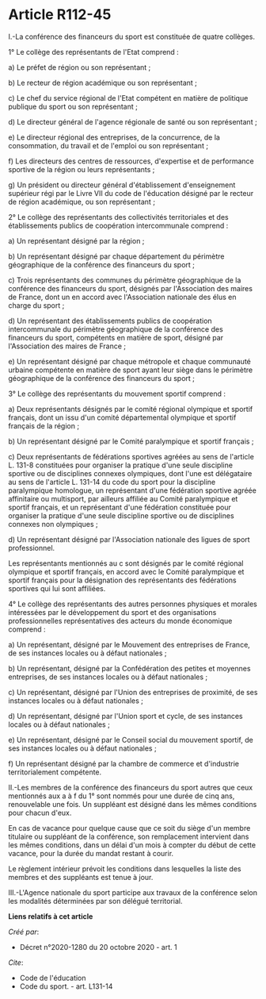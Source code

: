 # Article R112-45

I.-La conférence des financeurs du sport est constituée de quatre collèges.

1° Le collège des représentants de l'Etat comprend :

a) Le préfet de région ou son représentant ;

b) Le recteur de région académique ou son représentant ;

c) Le chef du service régional de l'Etat compétent en matière de politique publique du sport ou son représentant ;

d) Le directeur général de l'agence régionale de santé ou son représentant ;

e) Le directeur régional des entreprises, de la concurrence, de la consommation, du travail et de l'emploi ou son
représentant ;

f) Les directeurs des centres de ressources, d'expertise et de performance sportive de la région ou leurs représentants ;

g) Un président ou directeur général d'établissement d'enseignement supérieur régi par le Livre VII du code de l'éducation
désigné par le recteur de région académique, ou son représentant ;

2° Le collège des représentants des collectivités territoriales et des établissements publics de coopération intercommunale
comprend :

a) Un représentant désigné par la région ;

b) Un représentant désigné par chaque département du périmètre géographique de la conférence des financeurs du sport ;

c) Trois représentants des communes du périmètre géographique de la conférence des financeurs du sport, désignés par
l'Association des maires de France, dont un en accord avec l'Association nationale des élus en charge du sport ;

d) Un représentant des établissements publics de coopération intercommunale du périmètre géographique de la conférence des
financeurs du sport, compétents en matière de sport, désigné par l'Association des maires de France ;

e) Un représentant désigné par chaque métropole et chaque communauté urbaine compétente en matière de sport ayant leur siège
dans le périmètre géographique de la conférence des financeurs du sport ;

3° Le collège des représentants du mouvement sportif comprend :

a) Deux représentants désignés par le comité régional olympique et sportif français, dont un issu d'un comité départemental
olympique et sportif français de la région ;

b) Un représentant désigné par le Comité paralympique et sportif français ;

c) Deux représentants de fédérations sportives agréées au sens de l'article L. 131-8 constituées pour organiser la pratique
d'une seule discipline sportive ou de disciplines connexes olympiques, dont l'une est délégataire au sens de l'article L.
131-14 du code du sport pour la discipline paralympique homologue, un représentant d'une fédération sportive agréée
affinitaire ou multisport, par ailleurs affiliée au Comité paralympique et sportif français, et un représentant d'une
fédération constituée pour organiser la pratique d'une seule discipline sportive ou de disciplines connexes non olympiques ;

d) Un représentant désigné par l'Association nationale des ligues de sport professionnel.

Les représentants mentionnés au c sont désignés par le comité régional olympique et sportif français, en accord avec le
Comité paralympique et sportif français pour la désignation des représentants des fédérations sportives qui lui sont
affiliées.

4° Le collège des représentants des autres personnes physiques et morales intéressées par le développement du sport et des
organisations professionnelles représentatives des acteurs du monde économique comprend :

a) Un représentant, désigné par le Mouvement des entreprises de France, de ses instances locales ou à défaut nationales ;

b) Un représentant, désigné par la Confédération des petites et moyennes entreprises, de ses instances locales ou à défaut
nationales ;

c) Un représentant, désigné par l'Union des entreprises de proximité, de ses instances locales ou à défaut nationales ;

d) Un représentant, désigné par l'Union sport et cycle, de ses instances locales ou à défaut nationales ;

e) Un représentant, désigné par le Conseil social du mouvement sportif, de ses instances locales ou à défaut nationales ;

f) Un représentant désigné par la chambre de commerce et d'industrie territorialement compétente.

II.-Les membres de la conférence des financeurs du sport autres que ceux mentionnés aux a à f du 1° sont nommés pour une
durée de cinq ans, renouvelable une fois. Un suppléant est désigné dans les mêmes conditions pour chacun d'eux.

En cas de vacance pour quelque cause que ce soit du siège d'un membre titulaire ou suppléant de la conférence, son
remplacement intervient dans les mêmes conditions, dans un délai d'un mois à compter du début de cette vacance, pour la durée
du mandat restant à courir.

Le règlement intérieur prévoit les conditions dans lesquelles la liste des membres et des suppléants est tenue à jour.

III.-L'Agence nationale du sport participe aux travaux de la conférence selon les modalités déterminées par son délégué
territorial.

**Liens relatifs à cet article**

_Créé par_:

  - Décret n°2020-1280 du 20 octobre 2020 - art. 1

_Cite_:

  - Code de l'éducation
  - Code du sport. - art. L131-14
